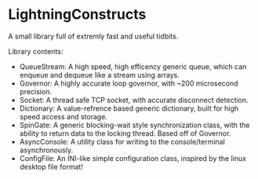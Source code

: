 # LightningConstructs
A small library full of extremly fast and useful tidbits.

Library contents:

 + QueueStream: A high speed, high efficency generic queue, which can enqueue and dequeue like a stream using arrays.
 + Governor: A highly accurate loop governor, with ~200 microsecond precision.
 + Socket: A thread safe TCP socket, with accurate disconnect detection.
 + Dictionary: A value-refrence based generic dictionary, built for high speed access and storage.
 + SpinGate: A generic blocking-wait style synchronization class, with the ability to return data to the locking thread. Based off of Governor.
 + AsyncConsole: A utility class for writing to the console/terminal asynchronously.
 + ConfigFile: An INI-like simple configuration class, inspired by the linux desktop file format!